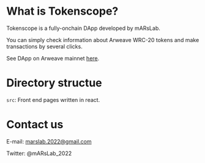 # What is Tokenscope?

Tokenscope is a fully-onchain DApp developed by mARsLab. 

You can simply check information about Arweave WRC-20 tokens and make transactions by several clicks.

See DApp on Arweave mainnet [here](https://arweave.net/_tfx0j4nhCwRDYmgU6XryFDceF52ncPKVivot5ijwdQ).

# Directory structue

`src`: Front end pages written in react.

# Contact us

E-mail: marslab.2022@gmail.com

Twitter: @mARsLab_2022